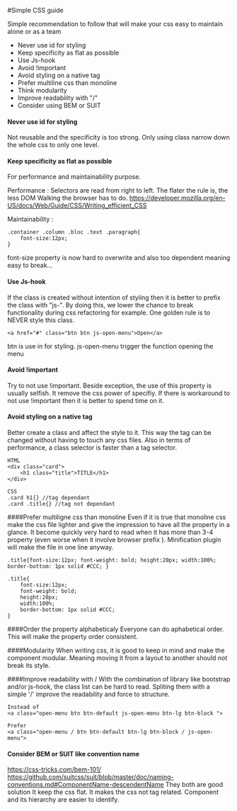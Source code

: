 #Simple CSS guide 


Simple recommendation to follow that will make your css easy to maintain alone or as a team


- Never use id for styling
- Keep specificity as flat as possible 
- Use Js-hook
- Avoid !important
- Avoid styling on a native tag
- Prefer multiline css than monoline
- Think modularity
- Improve readability with "/"
- Consider using BEM or SUIT 


#### Never use id for styling
Not reusable and the specificity is too strong. Only using class narrow down the whole css to only one level.


#### Keep specificity as flat as possible
For performance and maintainability purpose.

Performance : Selectors are read from right to left. The flater the rule is, the less DOM Walking the browser has to do.
https://developer.mozilla.org/en-US/docs/Web/Guide/CSS/Writing_efficient_CSS

Maintainability : 
```
.container .column .bloc .text .paragraph{
	font-size:12px;
}
```
font-size property is now hard to overwrite and
also too dependent meaning easy to break...


#### Use Js-hook
If the class is created without intention of styling then it is better to prefix the class with "js-". 
By doing this, we lower the chance to break functionality during css refactoring for example.
One golden rule is to NEVER style this class.
```
<a href="#" class="btn btn js-open-menu">Open</a> 
```
btn is use in for styling.
js-open-menu trigger the function opening the menu


#### Avoid !important
Try to not use !important. Beside exception, the use of this property is usually selfish. It remove the css power of specifiy.
If there is workaround to not use !important then it is better to spend time on it.


#### Avoid styling on a native tag
Better create a class and affect the style to it. This way the tag can be changed without having to touch any css files.
Also in terms of performance, a class selector is faster than a tag selector.

```
HTML
<div class="card">
	<h1 class="title">TITLE</h1>
</div>

CSS
.card h1{} //tag dependant
.card .title{} //tag not dependant

```


####Prefer multiligne css than monoline
Even if it is true that monoline css make the css file lighter and give the impression to have all the property in a glance. It become quickly very hard to read when it has more than 3-4 property (even worse when it involve browser prefix ).
Minification plugin will make the file in one line anyway.
```
.title{font-size:12px; font-weight: bold; height:20px; width:100%; border-bottom: 1px solid #CCC; }

.title{
	font-size:12px; 
	font-weight: bold; 
	height:20px; 
	width:100%; 
	border-bottom: 1px solid #CCC; 
}
```


####Order the property alphabeticaly
Everyone can do aphabetical order. This will make the property order consistent.


####Modularity
When writing css, it is good to keep in mind and make the component modular. Meaning moving it from a layout to another should not break its style.


####Improve readability with /
With the combination of library like bootstrap and/or js-hook, the class list can be hard to read. Spliting them with a simple '/' improve the readability and force to structure.
```
Instead of
<a class="open-menu btn btn-default js-open-menu btn-lg btn-block ">

Prefer
<a class="open-menu / btn btn-default btn-lg btn-block / js-open-menu">
```


#### Consider BEM or SUIT like convention name
https://css-tricks.com/bem-101/
https://github.com/suitcss/suit/blob/master/doc/naming-conventions.md#ComponentName-descendentName
They both are good solution
It keep the css flat.
It makes the css not tag related.
Component and its hierarchy are easier to identify.
